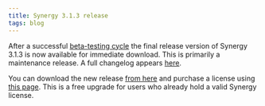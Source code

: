 ```yaml
---
title: Synergy 3.1.3 release
tags: blog
---
```


After a successful [beta-testing cycle](http://wincent.dev/a/news/archives/2007/05/synergy_313b_se.php) the final release version of Synergy 3.1.3 is now available for immediate download. This is primarily a maintenance release. A full changelog appears [here](http://wincent.dev/a/products/synergy-classic/history/#3.1.3).

You can download the new release [from here](http://wincent.dev/download.php?item=SynergyJaguar.dmg) and purchase a license using [this page](https://wincent.dev/a/products/synergy-classic/purchase/). This is a free upgrade for users who already hold a valid Synergy license.
